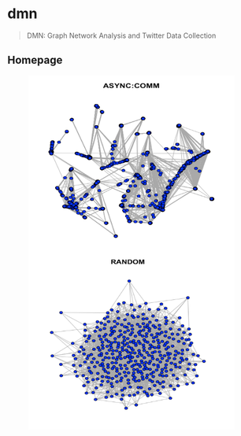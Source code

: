 # dmn

> DMN: Graph Network Analysis and Twitter Data Collection

## Homepage
<p align="center"><img src="https://github.com/salmansamie/dmn/blob/master/artefacts/Screen%20Shot%202018-03-05%20at%2015.50.35.png" alt="Homepage" width="420" height="360" align="middle"> <img src="https://github.com/salmansamie/dmn/blob/master/artefacts/Screen%20Shot%202018-03-05%20at%2015.50.57.png" alt="Homepage" width="420" height="360" align="middle"></p>